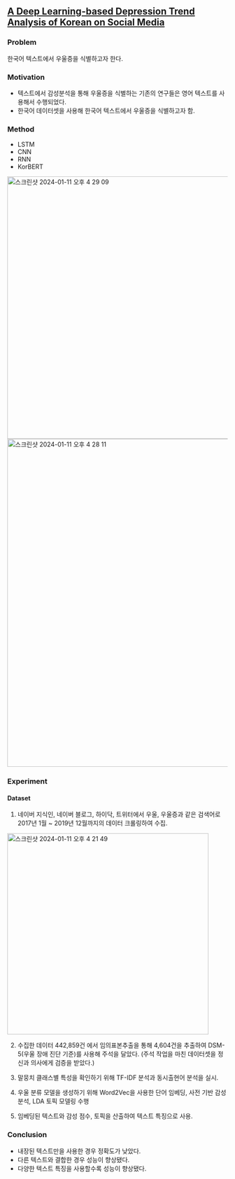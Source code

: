 ## [A  Deep  Learning-based  Depression  Trend  Analysis  of Korean  on  Social  Media](https://accesson.kr/kosim/v.39/1/91/11032)

### Problem
한국어 텍스트에서 우울증을 식별하고자 한다.

### Motivation
- 텍스트에서 감성분석을 통해 우울증을 식별하는 기존의 연구들은 영어 텍스트를 사용해서 수행되었다.
- 한국어 데이터셋을 사용해 한국어 텍스트에서 우울증을 식별하고자 함.

### Method
- LSTM
- CNN
- RNN
- KorBERT

<img width="600" alt="스크린샷 2024-01-11 오후 4 29 09" src="https://github.com/kimdaehyuun/Quanters/assets/111870436/e5c77e50-eed2-40f2-bea9-175c33950488">

<img width="750" alt="스크린샷 2024-01-11 오후 4 28 11" src="https://github.com/kimdaehyuun/Quanters/assets/111870436/2fa489b7-650f-4437-9099-f2ec0c43df68">


### Experiment
#### Dataset
1. 네이버 지식인, 네이버 블로그, 하이닥, 트위터에서 우울, 우울증과 같은 검색어로 2017년 1월 ~ 2019년 12월까지의 데이터 크롤링하여 수집.
<img width="460" alt="스크린샷 2024-01-11 오후 4 21 49" src="https://github.com/kimdaehyuun/Quanters/assets/111870436/3bf03b7d-12e9-480d-8579-5aa5036d85c9">

2. 수집한 데이터 442,859건 에서 임의표본추출을 통해 4,604건을 추출하여 DSM-5(우울 장애 진단 기준)를 사용해 주석을 달았다. (주석 작업을 마친 데이터셋을 정신과 의사에게 검증을 받았다.)

3. 말뭉치 클래스별 특성을 확인하기 위해 TF-IDF 분석과 동시출현어 분석을 실시.

4. 우울 분류 모델을 생성하기 위해 Word2Vec을 사용한 단어 임베딩, 사전 기반 감성 분석, LDA 토픽 모델링 수행

5. 임베딩된 텍스트와 감성 점수, 토픽을 산출하여 텍스트 특징으로 사용.


### Conclusion
- 내장된 텍스트만을 사용한 경우 정확도가 낮았다.
- 다른 텍스트와 결합한 경우 성능이 향상됐다.
- 다양한 텍스트 특징을 사용할수록 성능이 향상됐다.

